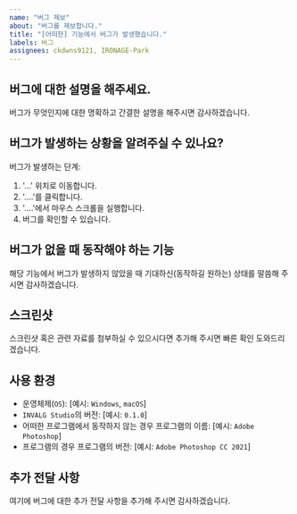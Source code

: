 ```yaml
---
name: "버그 제보"
about: "버그를 제보합니다."
title: "[어떠한] 기능에서 버그가 발생했습니다."
labels: 버그
assignees: ckdwns9121, IRONAGE-Park
---
```


## 버그에 대한 설명을 해주세요.

버그가 무엇인지에 대한 명확하고 간결한 설명을 해주시면 감사하겠습니다.

## 버그가 발생하는 상황을 알려주실 수 있나요?

버그가 발생하는 단계:

1. '...' 위치로 이동합니다.
2. '....'를 클릭합니다.
3. '....'에서 마우스 스크롤을 실행합니다.
4. 버그를 확인할 수 있습니다.

## 버그가 없을 때 동작해야 하는 기능

해당 기능에서 버그가 발생하지 않았을 때 기대하신(동작하길 원하는) 상태를 말씀해 주시면 감사하겠습니다.

## 스크린샷

스크린샷 혹은 관련 자료를 첨부하실 수 있으시다면 추가해 주시면 빠른 확인 도와드리겠습니다.

## 사용 환경

- 운영체제(`OS`): [예시: `Windows`, `macOS`]
- `INVALG Studio`의 버전: [예시: `0.1.0`]
- 어떠한 프로그램에서 동작하지 않는 경우 프로그램의 이름: [예시: `Adobe Photoshop`]
- 프로그램의 경우 프로그램의 버전: [예시: `Adobe Photoshop CC 2021`]

## 추가 전달 사항

여기에 버그에 대한 추가 전달 사항을 추가해 주시면 감사하겠습니다.
